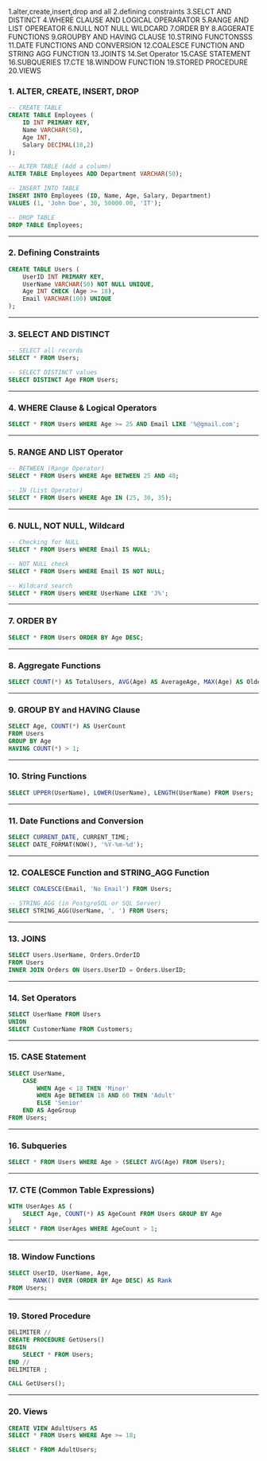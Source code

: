   1.alter,create,insert,drop and all
  2.defining constraints
  3.SELCT AND DISTINCT
  4.WHERE CLAUSE AND LOGICAL OPERARATOR
  5.RANGE AND LIST OPEREATOR
  6.NULL NOT NULL WILDCARD
  7.ORDER BY
  8.AGGERATE FUNCTIONS
  9.GROUPBY AND HAVING CLAUSE
  10.STRING FUNCTONSSS
  11.DATE FUNCTIONS AND CONVERSION
  12.COALESCE FUNCTION AND STRING AGG FUNCTION
  13.JOINTS
  14.Set Operator 
  15.CASE STATEMENT
  16.SUBQUERIES
  17.CTE
  18.WINDOW FUNCTION
  19.STORED PROCEDURE
  20.VIEWS
  
### 1. **ALTER, CREATE, INSERT, DROP**

```sql
-- CREATE TABLE
CREATE TABLE Employees (
    ID INT PRIMARY KEY,
    Name VARCHAR(50),
    Age INT,
    Salary DECIMAL(10,2)
);

-- ALTER TABLE (Add a column)
ALTER TABLE Employees ADD Department VARCHAR(50);

-- INSERT INTO TABLE
INSERT INTO Employees (ID, Name, Age, Salary, Department)
VALUES (1, 'John Doe', 30, 50000.00, 'IT');

-- DROP TABLE
DROP TABLE Employees;
```

---

### 2. **Defining Constraints**

```sql
CREATE TABLE Users (
    UserID INT PRIMARY KEY,
    UserName VARCHAR(50) NOT NULL UNIQUE,
    Age INT CHECK (Age >= 18),
    Email VARCHAR(100) UNIQUE
);
```

---

### 3. **SELECT AND DISTINCT**

```sql
-- SELECT all records
SELECT * FROM Users;

-- SELECT DISTINCT values
SELECT DISTINCT Age FROM Users;
```

---

### 4. **WHERE Clause & Logical Operators**

```sql
SELECT * FROM Users WHERE Age >= 25 AND Email LIKE '%@gmail.com';
```

---

### 5. **RANGE AND LIST Operator**

```sql
-- BETWEEN (Range Operator)
SELECT * FROM Users WHERE Age BETWEEN 25 AND 40;

-- IN (List Operator)
SELECT * FROM Users WHERE Age IN (25, 30, 35);
```

---

### 6. **NULL, NOT NULL, Wildcard**

```sql
-- Checking for NULL
SELECT * FROM Users WHERE Email IS NULL;

-- NOT NULL check
SELECT * FROM Users WHERE Email IS NOT NULL;

-- Wildcard search
SELECT * FROM Users WHERE UserName LIKE 'J%';
```

---

### 7. **ORDER BY**

```sql
SELECT * FROM Users ORDER BY Age DESC;
```

---

### 8. **Aggregate Functions**

```sql
SELECT COUNT(*) AS TotalUsers, AVG(Age) AS AverageAge, MAX(Age) AS OldestUser FROM Users;
```

---

### 9. **GROUP BY and HAVING Clause**

```sql
SELECT Age, COUNT(*) AS UserCount
FROM Users
GROUP BY Age
HAVING COUNT(*) > 1;
```

---

### 10. **String Functions**

```sql
SELECT UPPER(UserName), LOWER(UserName), LENGTH(UserName) FROM Users;
```

---

### 11. **Date Functions and Conversion**

```sql
SELECT CURRENT_DATE, CURRENT_TIME;
SELECT DATE_FORMAT(NOW(), '%Y-%m-%d');
```

---

### 12. **COALESCE Function and STRING_AGG Function**

```sql
SELECT COALESCE(Email, 'No Email') FROM Users;

-- STRING_AGG (in PostgreSQL or SQL Server)
SELECT STRING_AGG(UserName, ', ') FROM Users;
```

---

### 13. **JOINS**

```sql
SELECT Users.UserName, Orders.OrderID
FROM Users
INNER JOIN Orders ON Users.UserID = Orders.UserID;
```

---

### 14. **Set Operators**

```sql
SELECT UserName FROM Users
UNION
SELECT CustomerName FROM Customers;
```

---

### 15. **CASE Statement**

```sql
SELECT UserName, 
    CASE 
        WHEN Age < 18 THEN 'Minor' 
        WHEN Age BETWEEN 18 AND 60 THEN 'Adult' 
        ELSE 'Senior' 
    END AS AgeGroup
FROM Users;
```

---

### 16. **Subqueries**

```sql
SELECT * FROM Users WHERE Age > (SELECT AVG(Age) FROM Users);
```

---

### 17. **CTE (Common Table Expressions)**

```sql
WITH UserAges AS (
    SELECT Age, COUNT(*) AS AgeCount FROM Users GROUP BY Age
)
SELECT * FROM UserAges WHERE AgeCount > 1;
```

---

### 18. **Window Functions**

```sql
SELECT UserID, UserName, Age,
       RANK() OVER (ORDER BY Age DESC) AS Rank
FROM Users;
```

---

### 19. **Stored Procedure**

```sql
DELIMITER //
CREATE PROCEDURE GetUsers()
BEGIN
    SELECT * FROM Users;
END //
DELIMITER ;

CALL GetUsers();
```

---

### 20. **Views**

```sql
CREATE VIEW AdultUsers AS 
SELECT * FROM Users WHERE Age >= 18;

SELECT * FROM AdultUsers;
```
